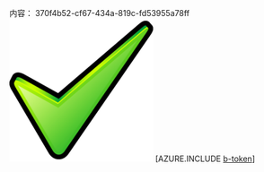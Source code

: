 内容： 370f4b52-cf67-434a-819c-fd53955a78ff![图像](1183e45f-0efe-4fe0-a7bc-2afdcf76935b.png)
[AZURE.INCLUDE [b-token](77300aa2-9bc3-48b4-ab2b-c6dfeb63e245.md)]
